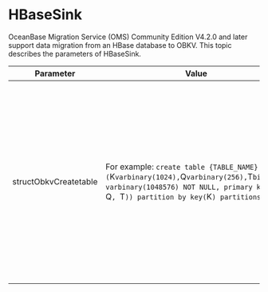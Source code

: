 # HBaseSink

OceanBase Migration Service (OMS) Community Edition V4.2.0 and later support data migration from an HBase database to OBKV. This topic describes the parameters of HBaseSink.

| Parameter | Value | Description |
|-------------|-------------|--------------|
| structObkvCreatetable | For example: `create table {TABLE_NAME} (`K` varbinary(1024), `Q` varbinary(256), `T` bigint, `V` varbinary(1048576) NOT NULL, primary key(`K`, `Q`, `T`)) partition by key(`K`) partitions 64;`. | When you migrate data from an HBase database to OBKV, you can modify the value of this parameter to specify the default CREATE TABLE statement in OBKV for schema migration in the current project.  |
